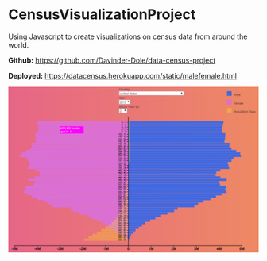 # CensusVisualizationProject
Using Javascript to create visualizations on census data from around the world.

**Github:** https://github.com/Davinder-Dole/data-census-project

**Deployed:** https://datacensus.herokuapp.com/static/malefemale.html

![alt text](https://github.com/Davinder-Dole/data-census-project/blob/master/Images/MaleFemale.png)
